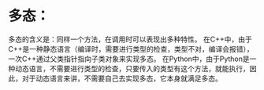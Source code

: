 # 多态：
多态的含义是：同样一个方法，在调用时可以表现出多种特性。
在C++中，由于C++是一种静态语言（编译时，需要进行类型的检查，类型不对，编译会报错），一次C++通过父类指针指向子类对象来实现多态。
在Python中，由于Python是一种动态语言，不需要进行类型的检查，只要传入的类型有这个方法，就能执行，因此，对于动态语言来讲，不需要自己去实现多态，它本身就满足多态。


